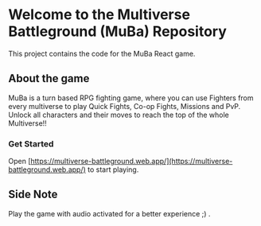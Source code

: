 # Welcome to the Multiverse Battleground (MuBa) Repository

This project contains the code for the MuBa React game.

## About the game

MuBa is a turn based RPG fighting game, where you can use Fighters from every multiverse to play Quick Fights, Co-op Fights, Missions and PvP. Unlock all characters and their moves to reach the top of the whole Multiverse!!

### Get Started

Open [https://multiverse-battleground.web.app/](https://multiverse-battleground.web.app/) to start playing.

## Side Note

Play the game with audio activated for a better experience ;) .